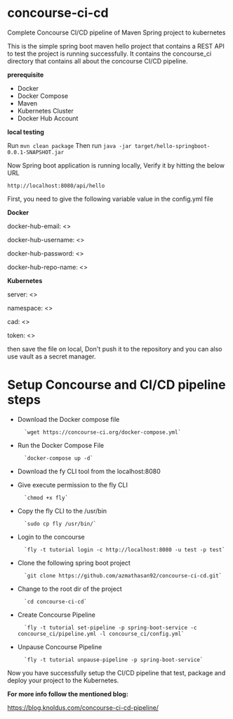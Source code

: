 # concourse-ci-cd
Complete Concourse CI/CD pipeline of Maven Spring project to kubernetes


This is the simple spring boot maven hello project that contains a REST API to test the project is running successfully. It contains the concourse_ci directory that contains all about the concourse CI/CD pipeline.

**prerequisite**

- Docker
- Docker Compose
- Maven
- Kubernetes Cluster
- Docker Hub Account

**local testing**

Run `mvn clean package`
Then run `java -jar target/hello-springboot-0.0.1-SNAPSHOT.jar`

Now Spring boot application is running locally, Verify it by hitting the below URL

`http://localhost:8080/api/hello`

First, you need to give the following variable value in the config.yml file

**Docker**

docker-hub-email: <<DOCKER HUB EMAIL>>

docker-hub-username: <<DOCKER USERNAME>>
  
docker-hub-password: <<DOCKER PASSWORD>>
  
docker-hub-repo-name: <<DOCKER REPO NAME>>

**Kubernetes**

server: <<API SERVER URI>>
  
namespace: <<NAMESPACE>>
  
cad: <<CERT AUTH DATA>>
  
token: <<K8 TOKEN>>

then save the file on local, Don't push it to the repository and you can also use vault as a secret manager.

# Setup Concourse and CI/CD pipeline steps

- Download the Docker compose file

        `wget https://concourse-ci.org/docker-compose.yml`
- Run the Docker Compose File

        `docker-compose up -d`
- Download the fy CLI tool from the localhost:8080

- Give execute permission to the fly CLI

        `chmod +x fly`
- Copy the fly CLI to the /usr/bin

        `sudo cp fly /usr/bin/`
- Login to the concourse

        `fly -t tutorial login -c http://localhost:8080 -u test -p test`
- Clone the following spring boot project

        `git clone https://github.com/azmathasan92/concourse-ci-cd.git`
- Change to the root dir of the project

        `cd concourse-ci-cd`
- Create Concourse Pipeline

        `fly -t tutorial set-pipeline -p spring-boot-service -c concourse_ci/pipeline.yml -l concourse_ci/config.yml`
- Unpause Concourse Pipeline

        `fly -t tutorial unpause-pipeline -p spring-boot-service`

Now you have successfully setup the CI/CD pipeline that test, package and deploy your project to the Kubernetes.

**For more info follow the mentioned blog:**

https://blog.knoldus.com/concourse-ci-cd-pipeline/


